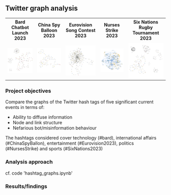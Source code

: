 ## Twitter graph analysis

<table>
  <tr>
    <th>Bard Chatbot Launch 2023</th>
    <th>China Spy Balloon 2023</th>
    <th>Eurovision Song Contest 2023</th>
    <th>Nurses Strike 2023</th>
    <th>Six Nations Rugby Tournament 2023</th>
  </tr>
  <tr>
    <td><img src="images/bard.png" width="200" bard></td>
    <td><img src="images/ChinaSpyBalloon.png" width="200"></td>
    <td><img src="images/Eurovision.png" width="200"></td>
    <td><img src="images/NursesStrike.png" width="200"></td>
    <td><img src="images/SixNations.png" width="200"></td>
  </tr>
</table>

### Project objectives

Compare the graphs of the Twitter hash tags of five significant current events in terms of:

- Ability to diffuse information
- Node and link structure
- Nefarious bot/misinformation behaviour

The hashtags considered cover technology (#bard), international affairs (#ChinaSpyBallon), entertainment (#Eurovision2023), politics (#NursesStrike) and sports (#SixNations2023)
  
### Analysis approach

cf. code 'hashtag_graphs.ipynb'

### Results/findings

